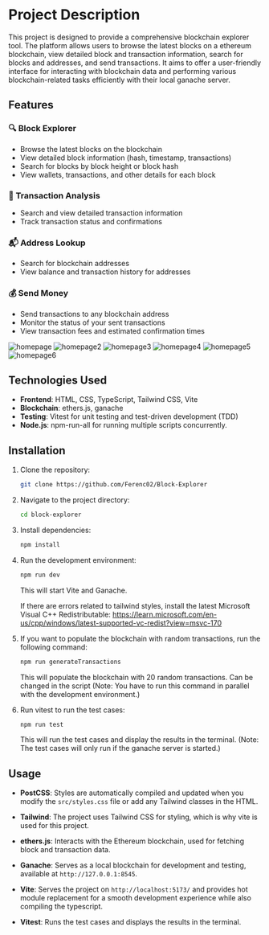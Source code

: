 # Project Description

This project is designed to provide a comprehensive blockchain explorer tool. The platform allows users to browse the latest blocks on a ethereum blockchain, view detailed block and transaction information, search for blocks and addresses, and send transactions. It aims to offer a user-friendly interface for interacting with blockchain data and performing various blockchain-related tasks efficiently with their local ganache server.

## Features

### 🔍 Block Explorer

- Browse the latest blocks on the blockchain
- View detailed block information (hash, timestamp, transactions)
- Search for blocks by block height or block hash
- View wallets, transactions, and other details for each block

### 💸 Transaction Analysis

- Search and view detailed transaction information
- Track transaction status and confirmations

### 📬 Address Lookup

- Search for blockchain addresses
- View balance and transaction history for addresses

### 💰 Send Money

- Send transactions to any blockchain address
- Monitor the status of your sent transactions
- View transaction fees and estimated confirmation times


![homepage](https://github.com/user-attachments/assets/7d6fff08-baad-4574-9d50-daf4574ebc0d)
![homepage2](https://github.com/user-attachments/assets/771bcc87-2f68-4d0d-adf1-dd5ecf595cf5)
![homepage3](https://github.com/user-attachments/assets/3e71cf1f-8cfa-4722-8dc3-2fd26024618f)
![homepage4](https://github.com/user-attachments/assets/21b87511-353f-46e0-8a69-754bf0422e55)
![homepage5](https://github.com/user-attachments/assets/6f8a04f9-bb13-4bd3-8552-d7cbfcdea0ca)
![homepage6](https://github.com/user-attachments/assets/c01388df-752c-45f9-affe-4e38d6aacd99)








## Technologies Used

- **Frontend**: HTML, CSS, TypeScript, Tailwind CSS, Vite
- **Blockchain**: ethers.js, ganache
- **Testing**: Vitest for unit testing and test-driven development (TDD)
- **Node.js**: npm-run-all for running multiple scripts concurrently.

## Installation

1. Clone the repository:
   ```bash
   git clone https://github.com/Ferenc02/Block-Explorer
   ```
2. Navigate to the project directory:
   ```bash
   cd block-explorer
   ```
3. Install dependencies:
   ```bash
   npm install
   ```
4. Run the development environment:

   ```bash
   npm run dev
   ```

   This will start Vite and Ganache.

   If there are errors related to tailwind styles, install the latest Microsoft Visual C++ Redistributable:
   https://learn.microsoft.com/en-us/cpp/windows/latest-supported-vc-redist?view=msvc-170

5. If you want to populate the blockchain with random transactions, run the following command:

   ```bash
   npm run generateTransactions
   ```

   This will populate the blockchain with 20 random transactions. Can be changed in the script (Note: You have to run this command in parallel with the development environment.)

6. Run vitest to run the test cases:

   ```bash
   npm run test
   ```

   This will run the test cases and display the results in the terminal. (Note: The test cases will only run if the ganache server is started.)

## Usage

- **PostCSS**: Styles are automatically compiled and updated when you modify the `src/styles.css` file or add any Tailwind classes in the HTML.
- **Tailwind**: The project uses Tailwind CSS for styling, which is why vite is used for this project.
- **ethers.js**: Interacts with the Ethereum blockchain, used for fetching block and transaction data.
- **Ganache**: Serves as a local blockchain for development and testing, available at `http://127.0.0.1:8545`.
- **Vite**: Serves the project on `http://localhost:5173/` and provides hot module replacement for a smooth development experience while also compiling the typescript.

- **Vitest**: Runs the test cases and displays the results in the terminal.
